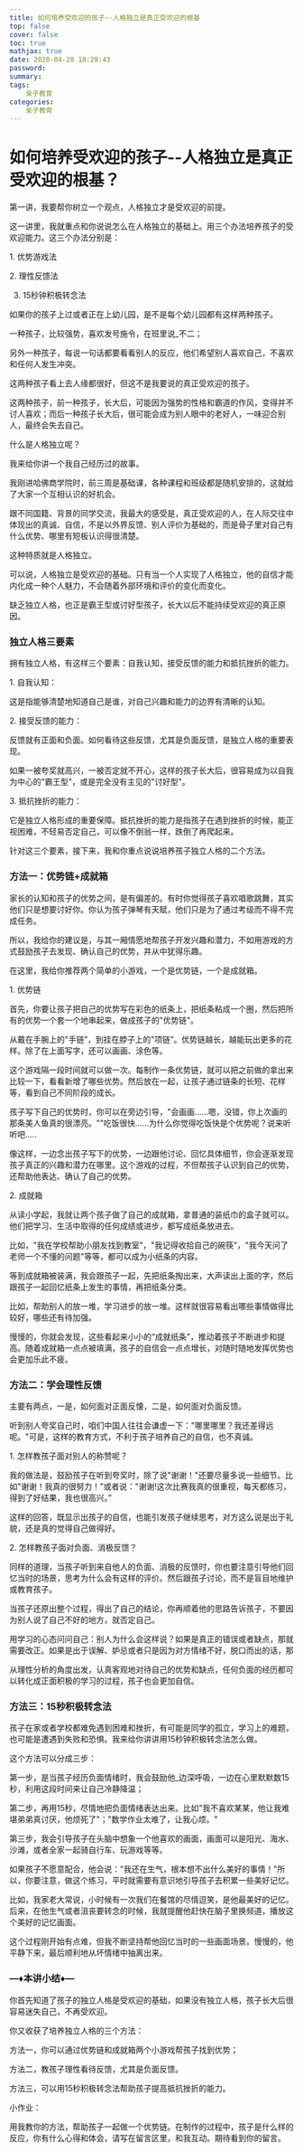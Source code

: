 ```yaml
---
title: 如何培养受欢迎的孩子--人格独立是真正受欢迎的根基
top: false
cover: false
toc: true
mathjax: true
date: 2020-04-28 18:28:43
password:
summary:
tags: 
    亲子教育
categories:
    亲子教育
---
```


# 如何培养受欢迎的孩子--人格独立是真正受欢迎的根基？

第一讲，我要帮你树立一个观点，人格独立才是受欢迎的前提。

这一讲里，我就重点和你说说怎么在人格独立的基础上。用三个办法培养孩子的受欢迎能力。这三个办法分别是：

1. 优势游戏法

2. 理性反馈法

3. 15秒钟积极转念法

如果你的孩子上过或者正在上幼儿园，是不是每个幼儿园都有这样两种孩子。

一种孩子，比较强势，喜欢发号施令，在班里说_不二；

另外一种孩子，每说一句话都要看看别人的反应，他们希望别人喜欢自己，不喜欢和任何人发生冲突。

这两种孩子看上去人缘都很好，但这不是我要说的真正受欢迎的孩子。

这两种孩子，前一种孩子，长大后，可能因为强势的性格和霸道的作风，变得并不讨人喜欢；而后一种孩子长大后，很可能会成为别人眼中的老好人，一味迎合别人，最终会失去自己。

什么是人格独立呢？

我来给你讲一个我自己经历过的故事。

我刚进哈佛商学院时，前三周是基础课，各种课程和班级都是随机安排的，这就给了大家一个互相认识的好机会。

跟不同国籍、背景的同学交流，我最大的感受是，真正受欢迎的人，在人际交往中体现出的真诚、自信，不是以外界反馈、别人评价为基础的，而是骨子里对自己有什么优势、哪里有短板认识得很清楚。

这种特质就是人格独立。

可以说，人格独立是受欢迎的基础。只有当一个人实现了人格独立，他的自信才能内化成一种个人魅力，不会随着外部环境和评价的变化而变化。

缺乏独立人格，也正是霸王型或讨好型孩子，长大以后不能持续受欢迎的真正原因。

### 独立人格三要素

拥有独立人格，有这样三个要素：自我认知，接受反馈的能力和抵抗挫折的能力。

1. 自我认知：

这是指能够清楚地知道自己是谁，对自己兴趣和能力的边界有清晰的认知。

2. 接受反馈的能力：

反馈就有正面和负面。如何看待这些反馈，尤其是负面反馈，是独立人格的重要表现。

如果一被夸奖就高兴，一被否定就不开心，这样的孩子长大后，很容易成为以自我为中心的"霸王型"，或是完全没有主见的"讨好型"。

3. 抵抗挫折的能力：

它是独立人格形成的重要保障。抵抗挫折的能力是指孩子在遇到挫折的时候，能正视困难，不轻易否定自己，可以像不倒翁一样，跌倒了再爬起来。

针对这三个要素，接下来，我和你重点说说培养孩子独立人格的二个方法。

### 方法一：优势链+成就箱

家长的认知和孩子的优势之间，是有偏差的。有时你觉得孩子喜欢唱歌跳舞，其实他们只是想要讨好你。你认为孩子弹琴有天赋，他们只是为了通过考级而不得不完成任务。

所以，我给你的建议是，与其一厢情愿地帮孩子开发兴趣和潜力，不如用游戏的方式鼓励孩子去发现、确认自己的优势，并从中犹得乐趣。

在这里，我给你推荐两个简单的小游戏，一个是优势链，一个是成就箱。

1. 优势链

首先，你要让孩子把自己的优势写在彩色的纸条上，把纸条粘成一个圈，然后把所有的优势一个套一个地串起来，做成孩子的"优势链"。

从戴在手腕上的"手链”，到挂在脖子上的"项链”。优势链越长，越能玩出更多的花样。除了在上面写字，还可以画画、涂色等。

这个游戏隔一段时间就可以做一次。每制作一条优势链，就可以把之前做的拿出来比较一下，看看新增了哪些优势。然后放在一起，让孩子通过链条的长短、花样等，看到自己不同阶段的成长。

孩子写下自己的优势时，你可以在旁边引导，"会画画......嗯，没错，你上次画的那条美人鱼真的很漂亮。""吃饭很快......为什么你觉得吃饭快是个优势呢？说来听听吧.....

像这样，一边念出孩子写下的优势，一边跟他讨论、回忆具体细节，你会逐渐发现孩子真正的兴趣和潜力在哪里。这个游戏的过程，不但帮孩子认识到自己的优势，还帮助他表达、确认了自己的优势。

2. 成就箱

从读小学起，我就让两个孩子做了自己的成就箱，拿普通的装纸巾的盒子就可以。他们把学习、生活中取得的任何成绩或进步，都写成纸条放进去。

比如，"我在学校帮助小朋友找到教室"，"我记得收拾自己的碗筷"，"我今天问了老师一个不懂的问题"等等，都可以成为小纸条的内容。

等到成就箱被装满，我会跟孩子一起，先把纸条掏出来，大声读出上面的字，然后跟孩子一起回忆纸条上发生的事情，再把纸条分类。

比如，帮助别人的放一堆，学习进步的放一堆。这样就很容易看出哪些事情做得比较好，哪些还有待加强。

慢慢的，你就会发现，这些看起来小小的“成就纸条"，推动着孩子不断进步和提高。随着成就箱一点点被填满，孩子的自信会一点点增长，对随时随地发挥优势也会更加乐此不疲。

### 方法二：学会理性反馈

主要有两点，一是，如何面对正面反懐，二是，如何面对负面反馈。

听到别人夸奖自己时，咱们中国人往往会谦虚一下："哪里哪里？我还差得远呢。"可是，这样的教育方式，不利于孩子培养自己的自信，也不真诚。

1. 怎样教孩子面对别人的称赞呢？

我的做法是，鼓励孩子在听到夸奖时，除了说"谢谢！"还要尽量多说一些细节。比如"谢谢！我真的很努力！”或者说："谢谢!这次比赛我真的很重视，每天都练习，得到了好结果，我也很高兴。”

这样的回答，既显示出孩子的自信，也能引发孩子继续思考，对方这么说是出于礼貌，还是真的觉得自己做得好。

2. 怎样教孩子面对负面、消极反馈？

同样的道理，当孩子听到来自他人的负面、消极的反馈时，你也要注意引导他们回忆当时的场景，思考为什么会有这样的评价。然后跟孩子讨论，而不是盲目地维护或教育孩子。

当孩子还原出整个过程，得出了自己的结论，你再顺着他的思路告诉孩子，不要因为别人说了自己不好的地方，就否定自己。

用学习的心态问问自己：别人为什么会这样说？如果是真正的错误或者缺点，那就需要改正。如果是出于误解、妒忌或者只是因为对方情绪不好，脱口而出的话，那

从理性分析的角度出发，认真客观地对待自己的优势和缺点，任何负面的经历都可以转化成正面积极的学习的过程，孩子也会更加自信。

### 方法三：15秒积极转念法

孩子在家或者学校都难免遇到困难和挫折，有可能是同学的孤立，学习上的难题，也可能是遭遇到失败和恐惧。我来给你讲讲用15秒钟积极转念法怎么做。

这个方法可以分成三步：

第一步，是当孩子经历负面情绪时，我会鼓励他_边深呼吸，一边在心里默默数15秒，利用这段时间来让自己冷静降温；

第二步，再用15秒，尽情地把负面情绪表达出来。比如"我不喜欢某某，他让我难堪弟弟真讨厌，他烦死了"；"数学作业太难了，让我心烦。"

第三步，我会引导孩子在头脑中想象一个他喜欢的画面，画面可以是阳光、海水、沙滩，或者全家一起骑自行车、玩游戏等等。

如果孩子不愿意配合，他会说："我还在生气，根本想不出什么美好的事情！"所以，你要注意，做这个练习，平时就需要有意识地引导孩子去积累一些美好记忆。

比如，我家老大常说，小时候有一次我们在餐馆的尽情逗笑，是他最美好的记忆。后来，在他生气或者沮丧要转念的时候，我就提醒他赶快在脑子里换频道，播放这个美好的记忆画面。

这个过程刚开始有点难，但我不断坚持帮他回忆当时的一些画面场景。慢慢的，他平静下来，最后顺利地从坏情绪中抽离出来。

### —♦本讲小结♦—

你首先知道了孩子的独立人格是受欢迎的基础，如果没有独立人格，孩子长大后很容易迷失自己，不再受欢迎。

你又收获了培养独立人格的三个方法：

方法一，你可以通过优势链和成就箱两个小游戏帮孩子找到优势；

方法二，教孩子理性看待反馈，尤其是负面反馈。

方法三，可以用15秒积极转念法帮助孩子提高抵抗挫折的能力。

小作业：

用我教你的方法，帮助孩子一起做一个优势链。在制作的过程中，孩子是什么样的反应，你有什么心得和体会，请写在留言区里，和我互动。期待看到你的留言。

